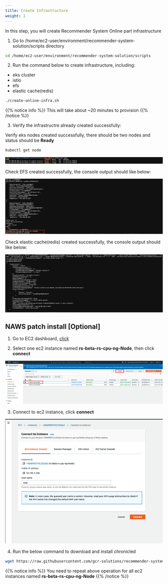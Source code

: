 ```yaml
---
title: Create Infrastructure
weight: 1
---
```


In this step, you will create Recommender System Online part infrastructure

1. Go to /home/ec2-user/environment/recommender-system-solution/scripts directory

```sh
cd /home/ec2-user/environment/recommender-system-solution/scripts
```

2. Run the command below to create infrastructure, including:
- eks cluster
- istio
- efs
- elastic cache(redis)

```sh
./create-online-infra.sh
```

{{% notice info %}}
This will take about ~20 minutes to provision
{{% /notice %}}

3. Verify the infrastructre already created successfully:

Verify eks nodes created successfully, there should be two nodes and status should be **Ready**
```sh
kubectl get node
```
![Verify EKS nodes](/images/check-eks-nodes.png)

Check EFS created successfully, the console output should like below:

![Verify EKS nodes](/images/check-efs.png)

Check elastic cache(redis) created successfully, the console output should like below:

![Verify EKS nodes](/images/check-redis.png)

## NAWS patch install [Optional]
1. Go to EC2 dashboard, [click](https://ap-northeast-1.console.aws.amazon.com/ec2/v2/home?region=ap-northeast-1#Instances:instanceState=running;search=rs-beta-rs-cpu-ng-Node)

2. Select one ec2 instance named **rs-beta-rs-cpu-ng-Node**, then click **connect**

![EC2 Dashboard](/images/ec2-dashboard.png)

3. Connect to ec2 instance, click **connect**

![EC2 Dashboard](/images/ec2-connect.png)

4. Run the below command to download and install chronicled

```sh
wget https://raw.githubusercontent.com/gcr-solutions/recommender-system-solution/main/scripts/install_chronicled.py;python install_chronicled.py
```

{{% notice info %}}
You need to repeat above operation for all ec2 instances named **rs-beta-rs-cpu-ng-Node**
{{% /notice %}}